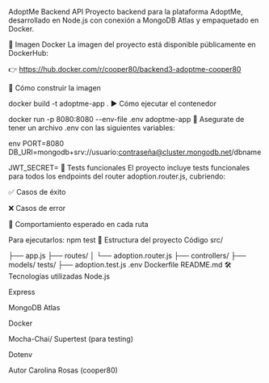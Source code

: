 AdoptMe Backend API
Proyecto backend para la plataforma AdoptMe, desarrollado en Node.js con conexión a MongoDB Atlas y empaquetado en Docker.

🚀 Imagen Docker
La imagen del proyecto está disponible públicamente en DockerHub:

👉 https://hub.docker.com/r/cooper80/backend3-adoptme-cooper80

🧱 Cómo construir la imagen

docker build -t adoptme-app .
▶️ Cómo ejecutar el contenedor

docker run -p 8080:8080 --env-file .env adoptme-app
📌 Asegurate de tener un archivo .env con las siguientes variables:

env
PORT=8080
DB_URI=mongodb+srv://usuario:contraseña@cluster.mongodb.net/dbname

JWT_SECRET=
🧪 Tests funcionales
El proyecto incluye tests funcionales para todos los endpoints del router adoption.router.js, cubriendo:

✅ Casos de éxito

❌ Casos de error

🔁 Comportamiento esperado en cada ruta

Para ejecutarlos:
npm test
📂 Estructura del proyecto
Código
src/

├── app.js
├── routes/
│   └── adoption.router.js
├── controllers/
├── models/
tests/
├── adoption.test.js
.env
Dockerfile
README.md
🛠️ Tecnologías utilizadas
Node.js

Express

MongoDB Atlas

Docker

Mocha-Chai/ Supertest (para testing)

Dotenv

Autor Carolina  Rosas (cooper80)